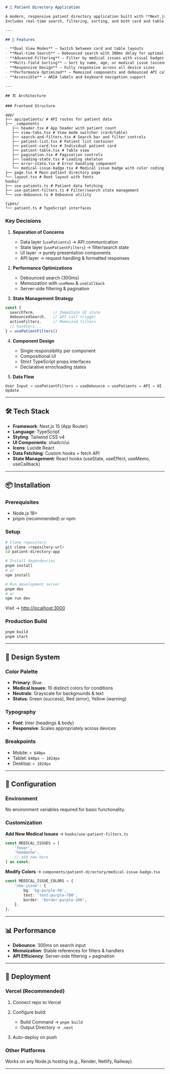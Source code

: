 ```markdown
# 🏥 Patient Directory Application

A modern, responsive patient directory application built with **Next.js 15**, **TypeScript**, and **Tailwind CSS**.
Includes real-time search, filtering, sorting, and both card and table view modes.

---

## 🚀 Features

- **Dual View Modes** – Switch between card and table layouts
- **Real-time Search** – Debounced search with 300ms delay for optimal performance
- **Advanced Filtering** – Filter by medical issues with visual badges
- **Multi-field Sorting** – Sort by name, age, or medical issue (ascending/descending)
- **Responsive Design** – Fully responsive across all device sizes
- **Performance Optimized** – Memoized components and debounced API calls
- **Accessible** – ARIA labels and keyboard navigation support

---
```
```
## 🏗️ Architecture

### Frontend Structure

app/
├── api/patients/ # API routes for patient data
├── _components
   ├── header.tsx # App header with patient count
   ├── view-tabs.tsx # View mode switcher (card/table)
   ├── search-and-filters.tsx # Search bar and filter controls
   ├── patient-list.tsx # Patient list container
   ├── patient-card.tsx # Individual patient card
   ├── patient-table.tsx # Table view
   ├── pagination.tsx # Pagination controls
   ├── loading-state.tsx # Loading skeleton
   ├── error-state.tsx # Error handling component
   └── medical-issue-badge.tsx # Medical issue badge with color coding
├── page.tsx # Main patient directory page
└── layout.tsx # Root layout with fonts
hooks/
├── use-patients.ts # Patient data fetching
├── use-patient-filters.ts # Filter/search state management
└── use-debounce.ts # Debounce utility

types/
└── patient.ts # TypeScript interfaces

```

### Key Decisions
1. **Separation of Concerns**
   - Data layer (`usePatients`) → API communication
   - State layer (`usePatientFilters`) → filter/search state
   - UI layer → purely presentation components
   - API layer → request handling & formatted responses

2. **Performance Optimizations**
   - Debounced search (300ms)
   - Memoization with `useMemo` & `useCallback`
   - Server-side filtering & pagination

3. **State Management Strategy**
```ts
const {
  searchTerm,        // Immediate UI state
  debouncedSearch,   // API call trigger
  activeFilters,     // Memoized filters
  // handlers...
} = usePatientFilters()
````

4. **Component Design**

   - Single responsibility per component
   - Compositional UI
   - Strict TypeScript props interfaces
   - Declarative error/loading states

5. **Data Flow**

```
User Input → usePatientFilters → useDebounce → usePatients → API → UI Update
```

---

## 🛠️ Tech Stack

- **Framework**: Next.js 15 (App Router)
- **Language**: TypeScript
- **Styling**: Tailwind CSS v4
- **UI Components**: shadcn/ui
- **Icons**: Lucide React
- **Data Fetching**: Custom hooks + fetch API
- **State Management**: React hooks (useState, useEffect, useMemo, useCallback)

---

## 📦 Installation

### Prerequisites

- Node.js 18+
- pnpm (recommended) or npm

### Setup

```bash
# Clone repository
git clone <repository-url>
cd patient-directory-app

# Install dependencies
pnpm install
# or
npm install

# Run development server
pnpm dev
# or
npm run dev
```

Visit → [http://localhost:3000](http://localhost:3000)

### Production Build

```bash
pnpm build
pnpm start
```

---

## 🎨 Design System

### Color Palette

- **Primary**: Blue
- **Medical Issues**: 10 distinct colors for conditions
- **Neutrals**: Grayscale for backgrounds & text
- **Status**: Green (success), Red (error), Yellow (warning)

### Typography

- **Font**: Inter (headings & body)
- **Responsive**: Scales appropriately across devices

### Breakpoints

- Mobile: `< 640px`
- Tablet: `640px – 1024px`
- Desktop: `> 1024px`

---

## 🔧 Configuration

### Environment

No environment variables required for basic functionality.

### Customization

**Add New Medical Issues** → `hooks/use-patient-filters.ts`

```ts
const MEDICAL_ISSUES = [
	'fever',
	'headache',
	// add new here
] as const;
```

**Modify Colors** → `components/patient-directory/medical-issue-badge.tsx`

```ts
const MEDICAL_ISSUE_COLORS = {
	'new-issue': {
		bg: 'bg-purple-50',
		text: 'text-purple-700',
		border: 'border-purple-200',
	},
};
```

---

## 📊 Performance

- **Debounce**: 300ms on search input
- **Memoization**: Stable references for filters & handlers
- **API Efficiency**: Server-side filtering + pagination

---

## 🚀 Deployment

### Vercel (Recommended)

1. Connect repo to Vercel
2. Configure build:

   - Build Command → `pnpm build`
   - Output Directory → `.next`

3. Auto-deploy on push

### Other Platforms

Works on any Node.js hosting (e.g., Render, Netlify, Railway).

---
